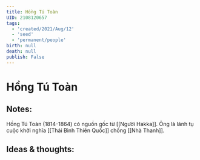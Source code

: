 ```yaml
---
title: Hồng Tú Toàn
UID: 2108120657
tags:
  - 'created/2021/Aug/12'
  - 'seed'
  - 'permanent/people'
birth: null
death: null
publish: False
---
```

# Hồng Tú Toàn

## Notes:
Hồng Tú Toàn (1814-1864) có nguồn gốc từ [[Người Hakka]]. Ông là lãnh tụ cuộc khởi nghĩa [[Thái Bình Thiên Quốc]] chống [[Nhà Thanh]].  

## Ideas & thoughts:
